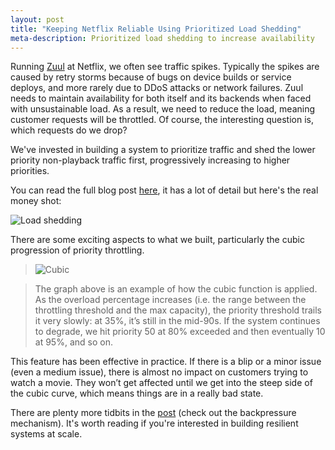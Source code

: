 ```yaml
---
layout: post
title: "Keeping Netflix Reliable Using Prioritized Load Shedding"
meta-description: Prioritized load shedding to increase availability
---
```


Running [Zuul](https://github.com/Netflix/zuul) at Netflix, we often see traffic spikes. Typically the spikes are caused by retry storms because of bugs on device builds or service deploys, and more rarely due to DDoS attacks or network failures. Zuul needs to maintain availability for both itself and its backends when faced with unsustainable load. As a result, we need to reduce the load, meaning customer requests will be throttled. Of course, the interesting question is, which requests do we drop?

We've invested in building a system to prioritize traffic and shed
the lower priority non-playback traffic first, progressively increasing to higher
priorities.  

You can read the full blog post [here](https://netflixtechblog.com/keeping-netflix-reliable-using-prioritized-load-shedding-6cc827b02f94), it has a lot of detail but here's the real money shot:

![Load shedding](https://miro.medium.com/max/1400/0*zhw-qRWIQAfnSiBU)

<!--more-->

There are some exciting aspects to what we built, particularly the cubic progression of priority throttling. 

> ![Cubic](https://miro.medium.com/max/1294/0*zmyyiRWI49KCFoEP)

> The graph above is an example of how the cubic function is applied. As the overload percentage increases (i.e. the range between the throttling threshold and the max capacity), the priority threshold trails it very slowly: at 35%, it’s still in the mid-90s. If the system continues to degrade, we hit priority 50 at 80% exceeded and then eventually 10 at 95%, and so on.

This feature has been effective in practice. If there is a blip or a minor issue (even a medium issue), there is almost no impact on customers trying to watch a movie. They won’t get affected until we get into the steep side of the cubic curve, which means things are in a really bad state.

There are plenty more tidbits in the [post](https://netflixtechblog.com/keeping-netflix-reliable-using-prioritized-load-shedding-6cc827b02f94) (check out the backpressure
mechanism). It's worth reading if you're interested in building resilient systems at scale.
